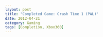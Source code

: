 ```yaml
---
layout: post
title: "Completed Game: Crash Time 1 (PAL)"
date: 2012-04-21
category: Gaming
tags: [Completion, Xbox360]
---
```


